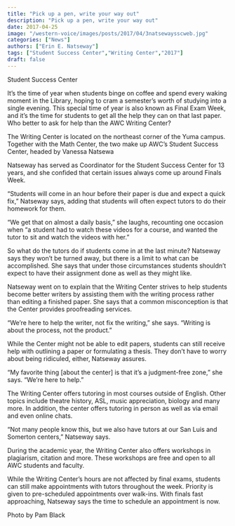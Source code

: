 ```yaml
---
title: "Pick up a pen, write your way out"
description: "Pick up a pen, write your way out"
date: 2017-04-25
image: "/western-voice/images/posts/2017/04/3natsewaysscweb.jpg"
categories: ["News"]
authors: ["Erin E. Natseway"]
tags: ["Student Success Center","Writing Center","2017"]
draft: false
---
```

Student Success Center

It’s the time of year when students binge on coffee and spend every waking moment in the Library, hoping to cram a semester’s worth of studying into a single evening. This special time of year is also known as Final Exam Week, and it’s the time for students to get all the help they can on that last paper. Who better to ask for help than the AWC Writing Center?

The Writing Center is located on the northeast corner of the Yuma campus. Together with the Math Center, the two make up AWC’s Student Success Center, headed by Vanessa Natsewa

Natseway has served as Coordinator for the Student Success Center for 13 years, and she confided that certain issues always come up around Finals Week.

“Students will come in an hour before their paper is due and expect a quick fix,” Natseway says, adding that students will often expect tutors to do their homework for them.

“We get that on almost a daily basis,” she laughs, recounting one occasion when “a student had to watch these videos for a course, and wanted the tutor to sit and watch the videos with her.”

So what do the tutors do if students come in at the last minute? Natseway says they won’t be turned away, but there is a limit to what can be accomplished. She says that under those circumstances students shouldn’t expect to have their assignment done as well as they might like.

Natseway went on to explain that the Writing Center strives to help students become better writers by assisting them with the writing process rather than editing a finished paper. She says that a common misconception is that the Center provides proofreading services.

“We’re here to help the writer, not fix the writing,” she says. “Writing is about the process, not the product.”

While the Center might not be able to edit papers, students can still receive help with outlining a paper or formulating a thesis. They don’t have to worry about being ridiculed, either, Natseway assures.

“My favorite thing [about the center] is that it’s a judgment-free zone,” she says. “We’re here to help.”

The Writing Center offers tutoring in most courses outside of English. Other topics include theatre history, ASL, music appreciation, biology and many more. In addition, the center offers tutoring in person as well as via email and even online chats.

“Not many people know this, but we also have tutors at our San Luis and Somerton centers,” Natseway says.

During the academic year, the Writing Center also offers workshops in plagiarism, citation and more. These workshops are free and open to all AWC students and faculty.

While the Writing Center’s hours are not affected by final exams, students can still make appointments with tutors throughout the week. Priority is given to pre-scheduled appointments over walk-ins. With finals fast approaching, Natseway says the time to schedule an appointment is now.

Photo by Pam Black